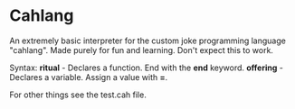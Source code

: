 # Cahlang

An extremely basic interpreter for the custom joke programming language "cahlang".
Made purely for fun and learning. Don't expect this to work.

Syntax:
**ritual** - Declares a function. End with the **end** keyword.
**offering** - Declares a variable. Assign a value with **=**.

For other things see the test.cah file.
